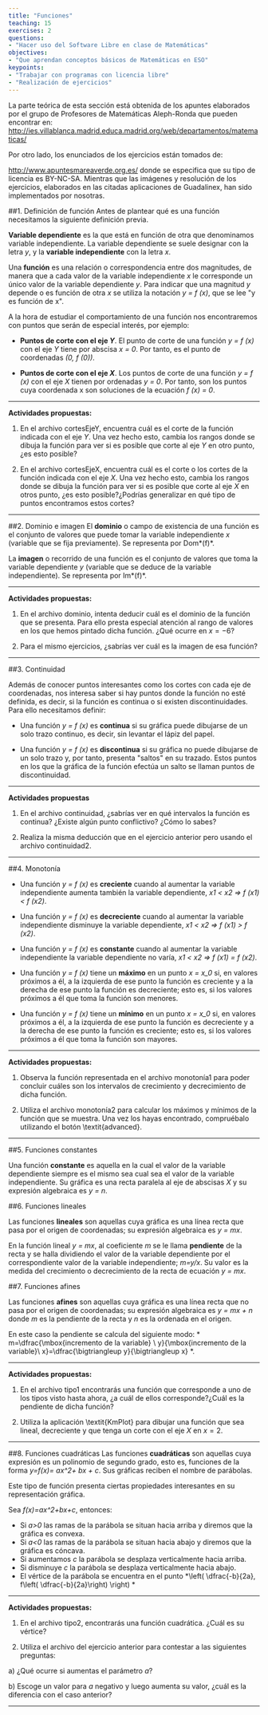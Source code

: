 ```yaml
---
title: "Funciones"
teaching: 15
exercises: 2
questions: 
- "Hacer uso del Software Libre en clase de Matemáticas"
objectives: 
- "Que aprendan conceptos básicos de Matemáticas en ESO"
keypoints: 
- "Trabajar con programas con licencia libre"
- "Realización de ejercicios"
---
```


La parte teórica de esta sección está obtenida de los apuntes elaborados por el grupo de Profesores de Matemáticas Aleph-Ronda que pueden encontrar en: http://ies.villablanca.madrid.educa.madrid.org/web/departamentos/matematicas/

Por otro lado, los enunciados de los ejercicios están tomados de: 

http://www.apuntesmareaverde.org.es/ donde se especifica que su tipo de licencia es BY-NC-SA. Mientras que las imágenes y resolución de los ejercicios, elaborados en las citadas aplicaciones de Guadalinex, han sido implementados por nosotras.


##1. Definición de función
Antes de plantear qué es una función necesitamos la siguiente definición previa.

**Variable dependiente** es la que está en función de otra que denominamos variable independiente. La variable dependiente se suele designar con la letra *y*, y la **variable independiente** con la letra *x*.

Una **función** es una relación o correspondencia entre dos magnitudes, de manera que a cada valor de la variable independiente *x* le corresponde un único valor de la variable dependiente *y*. Para indicar que una magnitud *y* depende o es función de otra *x* se utiliza la notación *y = f (x)*, que se lee "y es función de x".

A la hora de estudiar el comportamiento de una función nos encontraremos con puntos que serán de especial interés, por ejemplo:

- **Puntos de corte con el eje _Y_**. El punto de corte de una función *y = f (x)* con el eje *Y* tiene por abscisa *x = 0*. Por tanto, es el punto de coordenadas *(0, f (0))*.

- **Puntos de corte con el eje _X_**. Los puntos de corte de una función *y = f (x)* con el eje *X* tienen por ordenadas *y = 0*. Por tanto, son los puntos cuya coordenada x son soluciones de la ecuación *f (x) = 0*.

---

__Actividades propuestas:__


1. En el archivo cortesEjeY, encuentra cuál es el corte de la función indicada con el eje *Y*. Una vez hecho esto, cambia los rangos donde se dibuja la función para ver si es posible que corte al eje *Y* en otro punto, ¿es esto posible?
	
2. En el archivo cortesEjeX, encuentra cuál es el corte o los cortes de la función indicada con el eje *X*. Una vez hecho esto, cambia los rangos donde se dibuja la función para ver si es posible que corte al eje *X* en otros punto, ¿es esto posible?¿Podrías generalizar en qué tipo de puntos encontramos estos cortes?

---

##2. Dominio e imagen 
El **dominio** o campo de existencia de una función es el conjunto de valores que puede tomar la variable independiente
*x* (variable que se fija previamente). Se representa por Dom*(f)*.

La **imagen** o recorrido de una función es el conjunto de valores que toma la variable dependiente *y* (variable
que se deduce de la variable independiente). Se representa por Im*(f)*.

---

__Actividades propuestas:__

 1. En el archivo dominio, intenta deducir cuál es el dominio de la función que se presenta. Para ello presta especial atención al rango de valores en los que hemos pintado dicha función. ¿Qué ocurre en $x=-6$?
	
 2. Para el mismo ejercicios, ¿sabrías ver cuál es la imagen de esa función?

---

##3. Continuidad

Además de conocer puntos interesantes como los cortes con cada eje de coordenadas, nos interesa saber si hay puntos donde la función no esté definida, es decir, si la función es continua o si existen discontinuidades. Para ello necesitamos definir:

- Una función *y = f (x)* es **continua** si su gráfica puede dibujarse de un solo trazo continuo, es decir, sin levantar el lápiz del papel.

- Una función *y = f (x)* es **discontinua** si su gráfica no puede dibujarse de un solo trazo y, por tanto, presenta "saltos" en su trazado. Estos puntos en los que la gráfica de la función efectúa un salto se llaman puntos de discontinuidad.

---

__Actividades propuestas__


1. En el archivo continuidad, ¿sabrías ver en qué intervalos la función es continua? ¿Existe algún punto conflictivo? ¿Cómo lo sabes?
	
2. Realiza la misma deducción que en el ejercicio anterior pero usando el archivo continuidad2.


---

##4. Monotonía 

- Una función *y = f (x)* es **creciente** cuando al aumentar la variable independiente aumenta también la variable dependiente,  *x1 < x2 => f (x1) < f (x2)*. 

- Una función *y = f (x)* es **decreciente** cuando al aumentar la variable independiente disminuye la variable dependiente, *x1 < x2 => f (x1) > f (x2)*.

- Una función *y = f (x)* es **constante** cuando al aumentar la variable independiente la variable dependiente
no varía, *x1 < x2 => f (x1) = f (x2)*.

- Una función *y = f (x)* tiene un **máximo** en un punto *x = x_0* si, en valores próximos a él, a la izquierda de ese punto la función es creciente y a la derecha de ese punto la función es decreciente; esto es, si los valores próximos a él que toma la función son menores.

- Una función *y = f (x)* tiene un **mínimo** en un punto *x = x_0* si, en valores próximos a él, a la izquierda de ese punto la función es decreciente y a la derecha de ese punto la función es creciente; esto es, si los valores próximos a él que toma la función son mayores.

---

__Actividades propuestas:__

1. Observa la función representada en el archivo monotonía1 para poder concluir cuáles son los intervalos de crecimiento y decrecimiento de dicha función.
	
2. Utiliza el archivo monotonía2 para calcular los máximos y mínimos de la función que se muestra. Una vez los hayas encontrado, compruébalo utilizando el botón \textit{advanced}.

---

##5. Funciones constantes

Una función **constante** es aquella en la cual el valor de la variable dependiente siempre es el mismo sea cual sea el valor de la variable independiente. Su gráfica es una recta paralela al eje de abscisas *X* y su expresión algebraica es *y = n*.


##6. Funciones lineales

Las funciones **lineales** son aquellas cuya gráfica es una línea recta que pasa por el origen de coordenadas; su expresión algebraica es *y = mx*.

En la función lineal *y = mx*, al coeficiente *m* se le llama **pendiente** de la recta y se halla dividiendo el valor de la variable dependiente por el correspondiente valor de la variable
independiente; *m=y/x*.
Su valor es la medida del crecimiento o decrecimiento de la recta de ecuación *y = mx*.

##7. Funciones afines

Las funciones **afines** son aquellas cuya gráfica es una línea recta que no pasa por el origen de coordenadas; su expresión algebraica es *y = mx + n* donde *m* es la pendiente de la recta y *n* es la ordenada en el origen.

En este caso la pendiente se calcula del siguiente modo: * m=\dfrac{\mbox{incremento de la variable} \ y}{\mbox{incremento de la variable}\  x}=\dfrac{\bigtriangleup y}{\bigtriangleup x} *.

---

__Actividades propuestas:__

1. En el archivo tipo1 encontrarás una función que corresponde a uno de los tipos visto hasta ahora, ¿a cuál de ellos corresponde?¿Cuál es la pendiente de dicha función? 
	
2. Utiliza la aplicación \textit{KmPlot} para dibujar una función que sea lineal, decreciente y que tenga un corte con el eje $X$ en $x=2$.

---

##8. Funciones cuadráticas
Las funciones **cuadráticas** son aquellas cuya expresión es un polinomio de segundo grado, esto es, funciones de la forma *y=f(x)= ax^2+ bx + c*. Sus gráficas reciben el nombre de parábolas.

Este tipo de función presenta ciertas propiedades interesantes en su representación gráfica.

Sea *f(x)=ax^2+bx+c*, entonces:

- Si _a>0_ las ramas de la parábola se situan hacia arriba y diremos que la gráfica es convexa.
- Si _a<0_ las ramas de la parábola se situan hacia abajo y diremos que la gráfica es cóncava.
- Si aumentamos *c* la parábola se desplaza verticalmente hacia arriba.
- Si disminuye *c* la parábola se desplaza verticalmente hacia abajo.
- El vértice de la parábola se encuentra en el punto *\left( \dfrac{-b}{2a}, f\left( \dfrac{-b}{2a}\right) \right) *

---

__Actividades propuestas:__

1. En el archivo tipo2, encontrarás una función cuadrática. ¿Cuál es su vértice?
	
2. Utiliza el archivo del ejercicio anterior para contestar a las siguientes preguntas:

 a) ¿Qué ocurre si aumentas el parámetro $a$?

 b) Escoge un valor para $a$ negativo y luego aumenta su valor, ¿cuál es la diferencia con el caso anterior?


---

